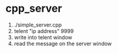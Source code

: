 # cpp_server

1. ./simple_server.cpp
2. telent "ip address" 9999
3. write into telent window
4. read the message on the server window

